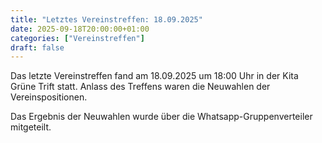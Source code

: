 ```yaml
---
title: "Letztes Vereinstreffen: 18.09.2025"
date: 2025-09-18T20:00:00+01:00
categories: ["Vereinstreffen"]
draft: false
---
```


Das letzte Vereinstreffen fand am 18.09.2025 um 18:00 Uhr in der Kita Grüne Trift statt. Anlass des Treffens waren die Neuwahlen der Vereinspositionen.

Das Ergebnis der Neuwahlen wurde über die Whatsapp-Gruppenverteiler mitgeteilt.

